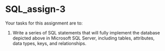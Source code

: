 # SQL_assign-3
Your tasks for this assignment are to:
1. Write a series of SQL statements that will fully implement the database depicted above in Microsoft SQL Server, including tables, attributes, data types, keys, and relationships.
